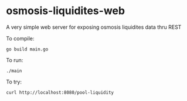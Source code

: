 # osmosis-liquidites-web

A very simple web server for exposing osmosis liquidites data thru REST

To compile:
```
go build main.go
```

To run:
```
./main
```

To try:
```
curl http://localhost:8080/pool-liquidity
```
